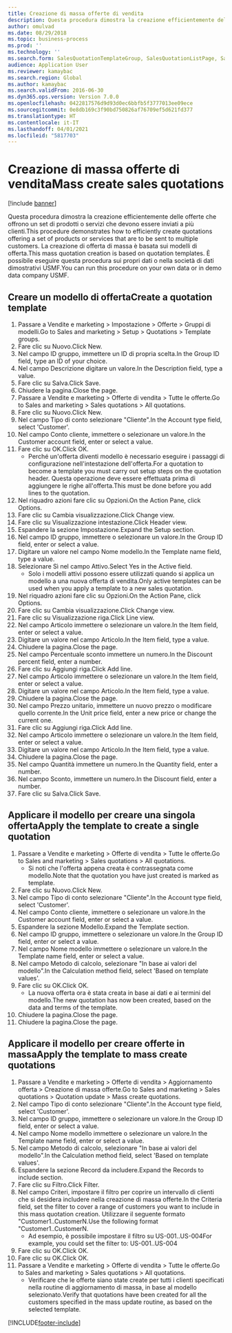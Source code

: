 ```yaml
---
title: Creazione di massa offerte di vendita
description: Questa procedura dimostra la creazione efficientemente delle offerte che offrono un set di prodotti o servizi che devono essere inviati a più clienti.
author: omulvad
ms.date: 08/29/2018
ms.topic: business-process
ms.prod: ''
ms.technology: ''
ms.search.form: SalesQuotationTemplateGroup, SalesQuotationListPage, SalesCreateQuotation, SalesQuotationTable, SysQueryForm, SalesQuickQuote
audience: Application User
ms.reviewer: kamaybac
ms.search.region: Global
ms.author: kamaybac
ms.search.validFrom: 2016-06-30
ms.dyn365.ops.version: Version 7.0.0
ms.openlocfilehash: 0422817576d9d93d0ec6bbfb5f3777013ee09ece
ms.sourcegitcommit: 0e8db169c3f90bd750826af76709ef5d621fd377
ms.translationtype: HT
ms.contentlocale: it-IT
ms.lasthandoff: 04/01/2021
ms.locfileid: "5817703"
---
```

# <a name="mass-create-sales-quotations"></a><span data-ttu-id="bcc1b-103">Creazione di massa offerte di vendita</span><span class="sxs-lookup"><span data-stu-id="bcc1b-103">Mass create sales quotations</span></span>

[!include [banner](../../includes/banner.md)]

<span data-ttu-id="bcc1b-104">Questa procedura dimostra la creazione efficientemente delle offerte che offrono un set di prodotti o servizi che devono essere inviati a più clienti.</span><span class="sxs-lookup"><span data-stu-id="bcc1b-104">This procedure demonstrates how to efficiently create quotations offering a set of products or services that are to be sent to multiple customers.</span></span> <span data-ttu-id="bcc1b-105">La creazione di offerta di massa è basata sui modelli di offerta.</span><span class="sxs-lookup"><span data-stu-id="bcc1b-105">This mass quotation creation is based on quotation templates.</span></span> <span data-ttu-id="bcc1b-106">È possibile eseguire questa procedura sui propri dati o nella società di dati dimostrativi USMF.</span><span class="sxs-lookup"><span data-stu-id="bcc1b-106">You can run this procedure on your own data or in demo data company USMF.</span></span>


## <a name="create-a-quotation-template"></a><span data-ttu-id="bcc1b-107">Creare un modello di offerta</span><span class="sxs-lookup"><span data-stu-id="bcc1b-107">Create a quotation template</span></span>
1. <span data-ttu-id="bcc1b-108">Passare a Vendite e marketing > Impostazione > Offerte > Gruppi di modelli.</span><span class="sxs-lookup"><span data-stu-id="bcc1b-108">Go to Sales and marketing > Setup > Quotations > Template groups.</span></span>
2. <span data-ttu-id="bcc1b-109">Fare clic su Nuovo.</span><span class="sxs-lookup"><span data-stu-id="bcc1b-109">Click New.</span></span>
3. <span data-ttu-id="bcc1b-110">Nel campo ID gruppo, immettere un ID di propria scelta.</span><span class="sxs-lookup"><span data-stu-id="bcc1b-110">In the Group ID field, type an ID of your choice.</span></span>
4. <span data-ttu-id="bcc1b-111">Nel campo Descrizione digitare un valore.</span><span class="sxs-lookup"><span data-stu-id="bcc1b-111">In the Description field, type a value.</span></span>
5. <span data-ttu-id="bcc1b-112">Fare clic su Salva.</span><span class="sxs-lookup"><span data-stu-id="bcc1b-112">Click Save.</span></span>
6. <span data-ttu-id="bcc1b-113">Chiudere la pagina.</span><span class="sxs-lookup"><span data-stu-id="bcc1b-113">Close the page.</span></span>
7. <span data-ttu-id="bcc1b-114">Passare a Vendite e marketing > Offerte di vendita > Tutte le offerte.</span><span class="sxs-lookup"><span data-stu-id="bcc1b-114">Go to Sales and marketing > Sales quotations > All quotations.</span></span>
8. <span data-ttu-id="bcc1b-115">Fare clic su Nuovo.</span><span class="sxs-lookup"><span data-stu-id="bcc1b-115">Click New.</span></span>
9. <span data-ttu-id="bcc1b-116">Nel campo Tipo di conto selezionare "Cliente".</span><span class="sxs-lookup"><span data-stu-id="bcc1b-116">In the Account type field, select 'Customer'.</span></span>
10. <span data-ttu-id="bcc1b-117">Nel campo Conto cliente, immettere o selezionare un valore.</span><span class="sxs-lookup"><span data-stu-id="bcc1b-117">In the Customer account field, enter or select a value.</span></span>
11. <span data-ttu-id="bcc1b-118">Fare clic su OK.</span><span class="sxs-lookup"><span data-stu-id="bcc1b-118">Click OK.</span></span>
    * <span data-ttu-id="bcc1b-119">Perché un'offerta diventi modello è necessario eseguire i passaggi di configurazione nell'intestazione dell'offerta.</span><span class="sxs-lookup"><span data-stu-id="bcc1b-119">For a quotation to become a template you must carry out  setup steps on the quotation header.</span></span> <span data-ttu-id="bcc1b-120">Questa operazione deve essere effettuata prima di aggiungere le righe all'offerta.</span><span class="sxs-lookup"><span data-stu-id="bcc1b-120">This must be done before you add lines to the quotation.</span></span>   
12. <span data-ttu-id="bcc1b-121">Nel riquadro azioni fare clic su Opzioni.</span><span class="sxs-lookup"><span data-stu-id="bcc1b-121">On the Action Pane, click Options.</span></span>
13. <span data-ttu-id="bcc1b-122">Fare clic su Cambia visualizzazione.</span><span class="sxs-lookup"><span data-stu-id="bcc1b-122">Click Change view.</span></span>
14. <span data-ttu-id="bcc1b-123">Fare clic su Visualizzazione intestazione.</span><span class="sxs-lookup"><span data-stu-id="bcc1b-123">Click Header view.</span></span>
15. <span data-ttu-id="bcc1b-124">Espandere la sezione Impostazione.</span><span class="sxs-lookup"><span data-stu-id="bcc1b-124">Expand the Setup section.</span></span>
16. <span data-ttu-id="bcc1b-125">Nel campo ID gruppo, immettere o selezionare un valore.</span><span class="sxs-lookup"><span data-stu-id="bcc1b-125">In the Group ID field, enter or select a value.</span></span>
17. <span data-ttu-id="bcc1b-126">Digitare un valore nel campo Nome modello.</span><span class="sxs-lookup"><span data-stu-id="bcc1b-126">In the Template name field, type a value.</span></span>
18. <span data-ttu-id="bcc1b-127">Selezionare Sì nel campo Attivo.</span><span class="sxs-lookup"><span data-stu-id="bcc1b-127">Select Yes in the Active field.</span></span>
    * <span data-ttu-id="bcc1b-128">Solo i modelli attivi possono essere utilizzati quando si applica un modello a una nuova offerta di vendita.</span><span class="sxs-lookup"><span data-stu-id="bcc1b-128">Only active templates can be used when you apply a template to a new sales quotation.</span></span>  
19. <span data-ttu-id="bcc1b-129">Nel riquadro azioni fare clic su Opzioni.</span><span class="sxs-lookup"><span data-stu-id="bcc1b-129">On the Action Pane, click Options.</span></span>
20. <span data-ttu-id="bcc1b-130">Fare clic su Cambia visualizzazione.</span><span class="sxs-lookup"><span data-stu-id="bcc1b-130">Click Change view.</span></span>
21. <span data-ttu-id="bcc1b-131">Fare clic su Visualizzazione riga.</span><span class="sxs-lookup"><span data-stu-id="bcc1b-131">Click Line view.</span></span>
22. <span data-ttu-id="bcc1b-132">Nel campo Articolo immettere o selezionare un valore.</span><span class="sxs-lookup"><span data-stu-id="bcc1b-132">In the Item field, enter or select a value.</span></span>
23. <span data-ttu-id="bcc1b-133">Digitare un valore nel campo Articolo.</span><span class="sxs-lookup"><span data-stu-id="bcc1b-133">In the Item field, type a value.</span></span>
24. <span data-ttu-id="bcc1b-134">Chiudere la pagina.</span><span class="sxs-lookup"><span data-stu-id="bcc1b-134">Close the page.</span></span>
25. <span data-ttu-id="bcc1b-135">Nel campo Percentuale sconto immettere un numero.</span><span class="sxs-lookup"><span data-stu-id="bcc1b-135">In the Discount percent field, enter a number.</span></span>
26. <span data-ttu-id="bcc1b-136">Fare clic su Aggiungi riga.</span><span class="sxs-lookup"><span data-stu-id="bcc1b-136">Click Add line.</span></span>
27. <span data-ttu-id="bcc1b-137">Nel campo Articolo immettere o selezionare un valore.</span><span class="sxs-lookup"><span data-stu-id="bcc1b-137">In the Item field, enter or select a value.</span></span>
28. <span data-ttu-id="bcc1b-138">Digitare un valore nel campo Articolo.</span><span class="sxs-lookup"><span data-stu-id="bcc1b-138">In the Item field, type a value.</span></span>
29. <span data-ttu-id="bcc1b-139">Chiudere la pagina.</span><span class="sxs-lookup"><span data-stu-id="bcc1b-139">Close the page.</span></span>
30. <span data-ttu-id="bcc1b-140">Nel campo Prezzo unitario, immettere un nuovo prezzo o modificare quello corrente.</span><span class="sxs-lookup"><span data-stu-id="bcc1b-140">In the Unit price field, enter a new price or change the current one.</span></span>
31. <span data-ttu-id="bcc1b-141">Fare clic su Aggiungi riga.</span><span class="sxs-lookup"><span data-stu-id="bcc1b-141">Click Add line.</span></span>
32. <span data-ttu-id="bcc1b-142">Nel campo Articolo immettere o selezionare un valore.</span><span class="sxs-lookup"><span data-stu-id="bcc1b-142">In the Item field, enter or select a value.</span></span>
33. <span data-ttu-id="bcc1b-143">Digitare un valore nel campo Articolo.</span><span class="sxs-lookup"><span data-stu-id="bcc1b-143">In the Item field, type a value.</span></span>
34. <span data-ttu-id="bcc1b-144">Chiudere la pagina.</span><span class="sxs-lookup"><span data-stu-id="bcc1b-144">Close the page.</span></span>
35. <span data-ttu-id="bcc1b-145">Nel campo Quantità immettere un numero.</span><span class="sxs-lookup"><span data-stu-id="bcc1b-145">In the Quantity field, enter a number.</span></span>
36. <span data-ttu-id="bcc1b-146">Nel campo Sconto, immettere un numero.</span><span class="sxs-lookup"><span data-stu-id="bcc1b-146">In the Discount field, enter a number.</span></span>
37. <span data-ttu-id="bcc1b-147">Fare clic su Salva.</span><span class="sxs-lookup"><span data-stu-id="bcc1b-147">Click Save.</span></span>

## <a name="apply-the-template-to-create-a-single-quotation"></a><span data-ttu-id="bcc1b-148">Applicare il modello per creare una singola offerta</span><span class="sxs-lookup"><span data-stu-id="bcc1b-148">Apply the template to create a single quotation</span></span>
1. <span data-ttu-id="bcc1b-149">Passare a Vendite e marketing > Offerte di vendita > Tutte le offerte.</span><span class="sxs-lookup"><span data-stu-id="bcc1b-149">Go to Sales and marketing > Sales quotations > All quotations.</span></span>
    * <span data-ttu-id="bcc1b-150">Si noti che l'offerta appena creata è contrassegnata come modello.</span><span class="sxs-lookup"><span data-stu-id="bcc1b-150">Note that the quotation you have just created is marked as template.</span></span>  
2. <span data-ttu-id="bcc1b-151">Fare clic su Nuovo.</span><span class="sxs-lookup"><span data-stu-id="bcc1b-151">Click New.</span></span>
3. <span data-ttu-id="bcc1b-152">Nel campo Tipo di conto selezionare "Cliente".</span><span class="sxs-lookup"><span data-stu-id="bcc1b-152">In the Account type field, select 'Customer'.</span></span>
4. <span data-ttu-id="bcc1b-153">Nel campo Conto cliente, immettere o selezionare un valore.</span><span class="sxs-lookup"><span data-stu-id="bcc1b-153">In the Customer account field, enter or select a value.</span></span>
5. <span data-ttu-id="bcc1b-154">Espandere la sezione Modello.</span><span class="sxs-lookup"><span data-stu-id="bcc1b-154">Expand the Template section.</span></span>
6. <span data-ttu-id="bcc1b-155">Nel campo ID gruppo, immettere o selezionare un valore.</span><span class="sxs-lookup"><span data-stu-id="bcc1b-155">In the Group ID field, enter or select a value.</span></span>
7. <span data-ttu-id="bcc1b-156">Nel campo Nome modello immettere o selezionare un valore.</span><span class="sxs-lookup"><span data-stu-id="bcc1b-156">In the Template name field, enter or select a value.</span></span>
8. <span data-ttu-id="bcc1b-157">Nel campo Metodo di calcolo, selezionare "In base ai valori del modello".</span><span class="sxs-lookup"><span data-stu-id="bcc1b-157">In the Calculation method field, select 'Based on template values'.</span></span>
9. <span data-ttu-id="bcc1b-158">Fare clic su OK.</span><span class="sxs-lookup"><span data-stu-id="bcc1b-158">Click OK.</span></span>
    * <span data-ttu-id="bcc1b-159">La nuova offerta ora è stata creata in base ai dati e ai termini del modello.</span><span class="sxs-lookup"><span data-stu-id="bcc1b-159">The new quotation has now been created, based on the data and terms of the template.</span></span>  
10. <span data-ttu-id="bcc1b-160">Chiudere la pagina.</span><span class="sxs-lookup"><span data-stu-id="bcc1b-160">Close the page.</span></span>
11. <span data-ttu-id="bcc1b-161">Chiudere la pagina.</span><span class="sxs-lookup"><span data-stu-id="bcc1b-161">Close the page.</span></span>

## <a name="apply-the-template-to-mass-create-quotations"></a><span data-ttu-id="bcc1b-162">Applicare il modello per creare offerte in massa</span><span class="sxs-lookup"><span data-stu-id="bcc1b-162">Apply the template to mass create quotations</span></span>
1. <span data-ttu-id="bcc1b-163">Passare a Vendite e marketing > Offerte di vendita > Aggiornamento offerta > Creazione di massa offerte.</span><span class="sxs-lookup"><span data-stu-id="bcc1b-163">Go to Sales and marketing > Sales quotations > Quotation update > Mass create quotations.</span></span>
2. <span data-ttu-id="bcc1b-164">Nel campo Tipo di conto selezionare "Cliente".</span><span class="sxs-lookup"><span data-stu-id="bcc1b-164">In the Account type field, select 'Customer'.</span></span>
3. <span data-ttu-id="bcc1b-165">Nel campo ID gruppo, immettere o selezionare un valore.</span><span class="sxs-lookup"><span data-stu-id="bcc1b-165">In the Group ID field, enter or select a value.</span></span>
4. <span data-ttu-id="bcc1b-166">Nel campo Nome modello immettere o selezionare un valore.</span><span class="sxs-lookup"><span data-stu-id="bcc1b-166">In the Template name field, enter or select a value.</span></span>
5. <span data-ttu-id="bcc1b-167">Nel campo Metodo di calcolo, selezionare "In base ai valori del modello".</span><span class="sxs-lookup"><span data-stu-id="bcc1b-167">In the Calculation method field, select 'Based on template values'.</span></span>
6. <span data-ttu-id="bcc1b-168">Espandere la sezione Record da includere.</span><span class="sxs-lookup"><span data-stu-id="bcc1b-168">Expand the Records to include section.</span></span>
7. <span data-ttu-id="bcc1b-169">Fare clic su Filtro.</span><span class="sxs-lookup"><span data-stu-id="bcc1b-169">Click Filter.</span></span>
8. <span data-ttu-id="bcc1b-170">Nel campo Criteri, impostare il filtro per coprire un intervallo di clienti che si desidera includere nella creazione di massa offerte.</span><span class="sxs-lookup"><span data-stu-id="bcc1b-170">In the Criteria field, set the filter to cover a range of customers you want to include in this mass quotation creation.</span></span> <span data-ttu-id="bcc1b-171">Utilizzare il seguente formato "Customer1..CustomerN.</span><span class="sxs-lookup"><span data-stu-id="bcc1b-171">Use the following format "Customer1..CustomerN.</span></span>
    * <span data-ttu-id="bcc1b-172">Ad esempio, è possibile impostare il filtro su US-001..US-004</span><span class="sxs-lookup"><span data-stu-id="bcc1b-172">For example, you could set the filter to: US-001..US-004</span></span>  
9. <span data-ttu-id="bcc1b-173">Fare clic su OK.</span><span class="sxs-lookup"><span data-stu-id="bcc1b-173">Click OK.</span></span>
10. <span data-ttu-id="bcc1b-174">Fare clic su OK.</span><span class="sxs-lookup"><span data-stu-id="bcc1b-174">Click OK.</span></span>
11. <span data-ttu-id="bcc1b-175">Passare a Vendite e marketing > Offerte di vendita > Tutte le offerte.</span><span class="sxs-lookup"><span data-stu-id="bcc1b-175">Go to Sales and marketing > Sales quotations > All quotations.</span></span>
    * <span data-ttu-id="bcc1b-176">Verificare che le offerte siano state create per tutti i clienti specificati nella routine di aggiornamento di massa, in base al modello selezionato.</span><span class="sxs-lookup"><span data-stu-id="bcc1b-176">Verify that quotations have been created for all the customers specified in the mass update routine, as based on the selected template.</span></span>  



[!INCLUDE[footer-include](../../../includes/footer-banner.md)]